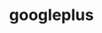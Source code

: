 ---
layout: redirect
order: 0
title: googleplus
link: https://plus.google.com/114612442558529845038
verb: plus-one
---